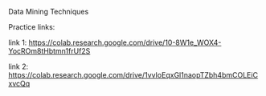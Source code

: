 Data Mining Techniques

Practice links:

link 1: https://colab.research.google.com/drive/10-8W1e_WOX4-YocROm8tHbtmn1frUf2S

link 2: https://colab.research.google.com/drive/1vvIoEqxGl1naopTZbh4bmCOLEiCxvcQq

